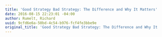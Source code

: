 ```yaml
---
title: 'Good Strategy Bad Strategy: The Difference and Why It Matters'
date: 2016-08-15 22:23:01 -04:00
author: Rumelt, Richard
uuid: 9cfd6e6a-50bd-4c54-b976-fcf4fe3bbe9e
original_title: 'Good Strategy Bad Strategy: The Difference and Why It Matters'
---
```


